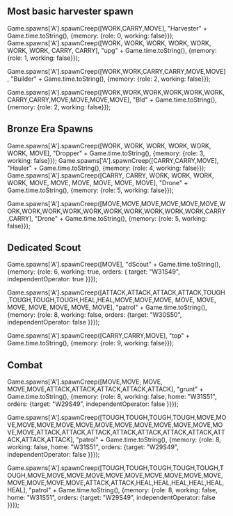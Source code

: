 Most basic harvester spawn
---------------------------
Game.spawns['A'].spawnCreep([WORK,CARRY,MOVE], "Harvester" + Game.time.toString(), {memory: {role: 0, working: false}});
Game.spawns['A'].spawnCreep([WORK, WORK, WORK, WORK, WORK, WORK, WORK, CARRY, CARRY], "upg" + Game.time.toString(), {memory: {role: 1, working: false}});

Game.spawns['A'].spawnCreep([WORK,WORK,CARRY,CARRY,MOVE,MOVE], "Builder" + Game.time.toString(), {memory: {role: 2, working: false}});

Game.spawns['A'].spawnCreep([WORK,WORK,WORK,WORK,WORK,WORK,CARRY,CARRY,MOVE,MOVE,MOVE,MOVE], "Bld" + Game.time.toString(), {memory: {role: 2, working: false}});

Bronze Era Spawns
---------------------------
Game.spawns['A'].spawnCreep([WORK, WORK, WORK, WORK, WORK, WORK, MOVE], "Dropper" + Game.time.toString(), {memory: {role: 3, working: false}});
Game.spawns['A'].spawnCreep([CARRY,CARRY,MOVE], "Hauler" + Game.time.toString(), {memory: {role: 4, working: false}});
Game.spawns['A'].spawnCreep([CARRY, CARRY, WORK, WORK, WORK, WORK, MOVE, MOVE, MOVE, MOVE, MOVE, MOVE], "Drone" + Game.time.toString(), {memory: {role: 5, working: false}});

Game.spawns['A'].spawnCreep([MOVE,MOVE,MOVE,MOVE,MOVE,MOVE,WORK,WORK,WORK,WORK,WORK,WORK,WORK,WORK,WORK,WORK,CARRY,CARRY], "Drone" + Game.time.toString(), {memory: {role: 5, working: false}});



Dedicated Scout
---------------------------
Game.spawns['A'].spawnCreep([MOVE], "dScout" + Game.time.toString(), {memory: {role: 6, working: true, orders: { target: "W31S49", independentOperator: true }}});


Game.spawns['A'].spawnCreep([ATTACK,ATTACK,ATTACK,ATTACK,TOUGH,TOUGH,TOUGH,TOUGH,HEAL,HEAL,MOVE,MOVE,MOVE, MOVE, MOVE, MOVE, MOVE, MOVE, MOVE, MOVE], "patrol" + Game.time.toString(), {memory: {role: 8, working: false, orders: {target: "W30S50", independentOperator: false }}});

Game.spawns['A'].spawnCreep([CARRY,CARRY,MOVE], "top" + Game.time.toString(), {memory: {role: 9, working: false}});

Combat
---------------------------
Game.spawns['A'].spawnCreep([MOVE,MOVE, MOVE, MOVE,MOVE,ATTACK,ATTACK,ATTACK,ATTACK,ATTACK], "grunt" + Game.time.toString(), {memory: {role: 8, working: false, home: "W31S51", orders: {target: "W29S49", independentOperator: false }}});

Game.spawns['A'].spawnCreep([TOUGH,TOUGH,TOUGH,TOUGH,MOVE,MOVE,MOVE,MOVE,MOVE,MOVE,MOVE,MOVE,MOVE,MOVE,MOVE,MOVE,MOVE,MOVE,ATTACK,ATTACK,ATTACK,ATTACK,ATTACK,ATTACK,ATTACK,ATTACK,ATTACK,ATTACK], "patrol" + Game.time.toString(), {memory: {role: 8, working: false, home: "W31S51", orders: {target: "W29S49", independentOperator: false }}});

Game.spawns['A'].spawnCreep([TOUGH,TOUGH,TOUGH,TOUGH,TOUGH,TOUGH,MOVE,MOVE,MOVE,MOVE,MOVE,MOVE,MOVE,MOVE,MOVE,MOVE,MOVE,MOVE,MOVE,MOVE,ATTACK,ATTACK,HEAL,HEAL,HEAL,HEAL,HEAL,HEAL], "patrol" + Game.time.toString(), {memory: {role: 8, working: false, home: "W31S51", orders: {target: "W29S49", independentOperator: false }}});
